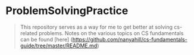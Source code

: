# ProblemSolvingPractice
> This repository serves as a way for me to get better at solving cs-related problems.
Notes on the various topics on CS fundamentals can be found [here] (https://github.com/nanyahill/cs-fundamentals-guide/tree/master/README.md)


